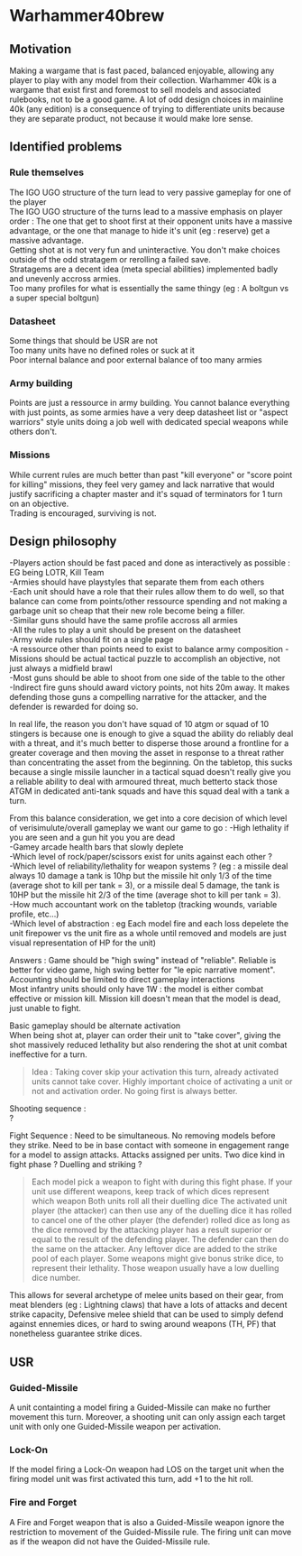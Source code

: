 # Warhammer40brew

## Motivation 
Making a wargame that is fast paced, balanced enjoyable, allowing any player to play with any model from their collection. Warhammer 40k is a wargame that exist first and foremost to sell models and associated rulebooks, not to be a good game. 
A lot of odd design choices in mainline 40k (any edition) is a consequence of trying to differentiate units because they are separate product, not because it would make lore sense.  
 
   
## Identified problems

### Rule themselves           
The IGO UGO structure of the turn lead to very passive gameplay for one of the player       
The IGO UGO structure of the turns lead to a massive emphasis on player order : The one that get to shoot first at their opponent units have a massive advantage, or the one that manage to hide it's unit (eg  : reserve) get a massive advantage.           
Getting shot at is not very fun and uninteractive. You don't make choices outside of the odd stratagem or rerolling a failed save.          
Stratagems are a decent idea (meta special abilities) implemented badly and unevenly accross armies.            
Too many profiles for what is essentially the same thingy (eg : A boltgun vs a super special boltgun)                

### Datasheet
Some things that should be USR are not                    
Too many units have no defined roles or suck at it                    
Poor internal balance and poor external balance of too many armies                      
 
### Army building
Points are just a ressource in army building. You cannot balance everything with just points, as some armies have a very deep datasheet list or "aspect warriors" style units doing a job well with dedicated special weapons while others don't.     
    
### Missions          
While current rules are much better than past "kill everyone" or "score point for killing" missions, they feel very gamey and lack narrative that would justify sacrificing a chapter master and it's squad of terminators for 1 turn on an objective.              
Trading is encouraged, surviving is not.        

## Design philosophy 

-Players action should be fast paced and done as interactively as possible : EG being LOTR, Kill Team         
-Armies should have playstyles that separate them from each others             
-Each unit should have a role that their rules allow them to do well, so that balance can come from points/other ressource spending and not making a garbage unit so cheap that their new role become being a filler.      
-Similar guns should have the same profile accross all armies      
-All the rules to play a unit should be present on the datasheet         
-Army wide rules should fit on a single page          
-A ressource other than points need to exist to balance army composition
-Missions should be actual tactical puzzle to accomplish an objective, not just always a midfield brawl            
-Most guns should be able to shoot from one side of the table to the other    
-Indirect fire guns should award victory points, not hits 20m away. It makes defending those guns a compelling narrative for the attacker, and the defender is rewarded for doing so.             
    
In real life, the reason you don't have squad of 10 atgm or squad of 10 stingers is because one is enough to give a squad the ability do reliably deal with a threat, and it's much better to disperse those around a frontline for a greater coverage and then moving the asset in response to a threat rather than concentrating the asset from the beginning. 
On the tabletop, this sucks because a single missile launcher in a tactical squad doesn't really give you a reliable ability to deal with armoured threat, much betterto stack those ATGM in dedicated anti-tank squads and have this squad deal with a tank a turn.             
    
From this balance consideration, we get into a core decision of which level of verisimulute/overall gameplay we want our game to go : 
-High lethality if you are seen and a gun hit you you are dead           
-Gamey arcade health bars that slowly deplete                 
-Which level of rock/paper/scissors exist for units against each other ?                  
-Which level of reliability/lethality for weapon systems ? (eg : a missile deal always 10 damage a tank is 10hp but the missile hit only 1/3 of the time (average shot to kill per tank = 3), or a missile deal 5 damage, the tank is 10HP but the missile hit 2/3 of the time (average shot to kill per tank = 3).               
-How much accountant work on the tabletop (tracking wounds, variable profile, etc...)              
-Which level of abstraction : eg Each model fire and each loss depelete the unit firepower vs the unit fire as a whole until removed and models are just visual representation of HP for the unit)                   
 

Answers : 
Game should be "high swing" instead of "reliable". Reliable is better for video game, high swing better for "le epic narrative moment".               
Accounting should be limited to direct gameplay interactions              
Most infantry units should only have 1W : the model is either combat effective or mission kill. Mission kill doesn't mean that the model is dead, just unable to fight.                
        
Basic gameplay should be alternate activation            
When being shot at, player can order their unit to "take cover", giving the shot massively reduced lethality but also rendering the shot at unit combat ineffective for a turn.   
>Idea : Taking cover skip your activation this turn, already activated units cannot take cover. Highly important choice of activating a unit or not and activation order. No going first is always better.

Shooting sequence :   
?
   
Fight Sequence : Need to be simultaneous. No removing models before they strike. Need to be in base contact with someone in engagement range for a model to assign attacks. Attacks assigned per units. 
Two dice kind in fight phase ? Duelling and striking ?  
>Each model pick a weapon to fight with during this fight phase.
>If your unit use different weapons, keep track of which dices represent which weapon
>Both units roll all their duelling dice
>The activated unit player (the attacker) can then use any of the duelling dice it has rolled to cancel one of the other player (the defender) rolled dice as long as the dice removed by the attacking player has a result superior or equal to the result of the defending player.
>The defender can then do the same on the attacker.
>Any leftover dice are added to the strike pool of each player. Some weapons might give bonus strike dice, to represent their lethality. Those weapon usually have a low duelling dice number.

This allows for several archetype of melee units based on their gear, from meat blenders (eg : Lightning claws) that have a lots of attacks and decent strike capacity, Defensive melee shield that can be used to simply defend against ennemies dices, or hard to swing around weapons (TH, PF) that nonetheless guarantee strike dices.


## USR     

### Guided-Missile
A unit containting a model firing a Guided-Missile can make no further movement this turn. Moreover, a shooting unit can only assign each target unit with only one Guided-Missile weapon per activation.

### Lock-On
If the model firing a Lock-On weapon had LOS on the target unit when the firing model unit was first activated this turn, add +1 to the hit roll.

### Fire and Forget
A Fire and Forget weapon that is also a Guided-Missile weapon ignore the restriction to movement of the Guided-Missile rule. The firing unit can move as if the weapon did not have the Guided-Missile rule.     
